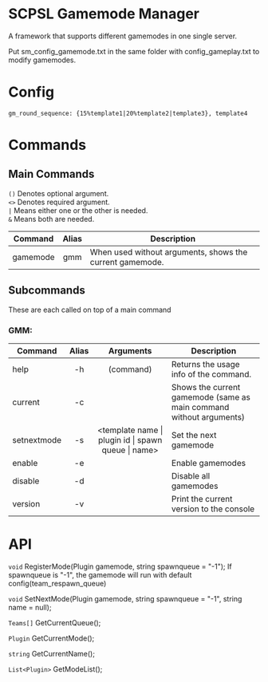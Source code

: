 # SCPSL Gamemode Manager
A framework that supports different gamemodes in one single server.

Put sm_config_gamemode.txt in the same folder with config_gameplay.txt to modify gamemodes.

# Config
`gm_round_sequence: {15%template1|20%template2|template3}, template4`

# Commands

## Main Commands
`()` Denotes optional argument.  
`<>` Denotes required argument.  
`|` Means either one or the other is needed.  
`&` Means both are needed.  

Command | Alias | Description
--- | :---: | ---
gamemode | gmm | When used without arguments, shows the current gamemode.

## Subcommands
These are each called on top of a main command

### GMM:
Command | Alias | Arguments | Description
--- | :---: | :---: | ---
help | -h | (command) | Returns the usage info of the command.
current | -c | | Shows the current gamemode (same as main command without arguments)
setnextmode | -s | <template name \| plugin id \| spawn queue \| name> | Set the next gamemode
enable | -e | | Enable gamemodes
disable | -d | | Disable all gamemodes
version | -v | | Print the current version to the console

# API
`void` RegisterMode(Plugin gamemode, string spawnqueue = "-1");
If spawnqueue is "-1", the gamemode will run with default config(team_respawn_queue)

`void` SetNextMode(Plugin gamemode, string spawnqueue = "-1", string name = null);

`Teams[]` GetCurrentQueue();

`Plugin` GetCurrentMode();

`string` GetCurrentName();

`List<Plugin>` GetModeList();
